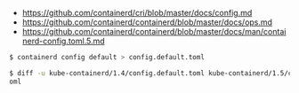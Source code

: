 * https://github.com/containerd/cri/blob/master/docs/config.md
* https://github.com/containerd/containerd/blob/master/docs/ops.md
* https://github.com/containerd/containerd/blob/master/docs/man/containerd-config.toml.5.md

```bash
$ containerd config default > config.default.toml
```

```bash
$ diff -u kube-containerd/1.4/config.default.toml kube-containerd/1.5/config.default.t
oml
```
